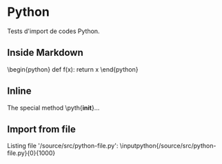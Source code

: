 # Python

Tests d'import de codes Python.

## Inside Markdown

\begin{python}
def f(x):
    return x
\end{python}

## Inline

The special method \pyth{__init__}... 

## Import from file

Listing file '/source/src/python-file.py':
\inputpython{/source/src/python-file.py}{0}{1000}
